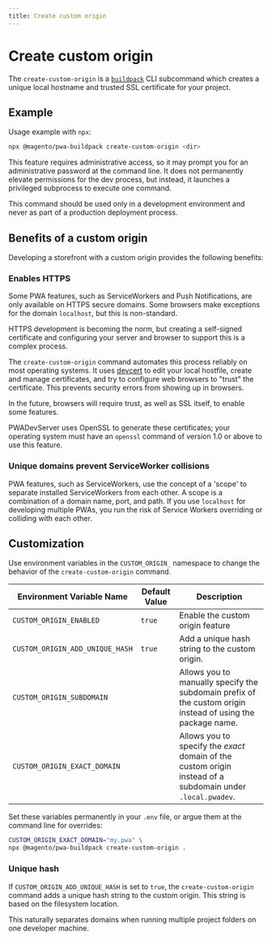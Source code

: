 ```yaml
---
title: Create custom origin
---
```


# Create custom origin

The `create-custom-origin` is a [`buildpack`][] CLI subcommand which creates a unique local hostname and trusted SSL certificate for your project.

[`buildpack`]: /api/buildpack/cli/

## Example

Usage example with `npx`:

```sh
npx @magento/pwa-buildpack create-custom-origin <dir>
```

This feature requires administrative access, so it may prompt you for an administrative password at the command line.
It does not permanently elevate permissions for the dev process, but instead, it launches a privileged subprocess to execute one command.

<InlineAlert variant="warning" slots="text"/>

This command should be used only in a development environment and never as part of a production deployment process.

## Benefits of a custom origin

Developing a storefront with a custom origin provides the following benefits:

### Enables HTTPS

Some PWA features, such as ServiceWorkers and Push Notifications, are only available on HTTPS secure domains.
Some browsers make exceptions for the domain `localhost`, but this is non-standard.

HTTPS development is becoming the norm, but
creating a self-signed certificate and configuring your server and browser to support this is a complex process.

The `create-custom-origin` command automates this process reliably on most operating systems.
It uses [devcert][] to edit your local hostfile, create and manage certificates, and try to configure web browsers to "trust" the certificate.
This prevents security errors from showing up in browsers.

[devcert]: https://github.com/davewasmer/devcert

In the future, browsers will require trust, as well as SSL itself, to enable some features.

<InlineAlert variant="info" slots="text"/>

PWADevServer uses OpenSSL to generate these certificates; your operating system must have an `openssl` command of version 1.0 or above to use this feature.

### Unique domains prevent ServiceWorker collisions

PWA features, such as ServiceWorkers, use the concept of a 'scope' to separate installed ServiceWorkers from each other.
A scope is a combination of a domain name, port, and path.
If you use `localhost` for developing multiple PWAs, you run the risk of Service Workers overriding or colliding with each other.

## Customization

Use environment variables in the `CUSTOM_ORIGIN_` namespace to change the behavior of the `create-custom-origin` command.

| Environment Variable Name       | Default Value | Description                                                                                                 |
| ------------------------------- | ------------- | ----------------------------------------------------------------------------------------------------------- |
| `CUSTOM_ORIGIN_ENABLED`         | `true`        | Enable the custom origin feature                                                                            |
| `CUSTOM_ORIGIN_ADD_UNIQUE_HASH` | `true`        | Add a unique hash string to the custom origin.                                                              |
| `CUSTOM_ORIGIN_SUBDOMAIN`       |               | Allows you to manually specify the subdomain prefix of the custom origin instead of using the package name. |
| `CUSTOM_ORIGIN_EXACT_DOMAIN`    |               | Allows you to specify the _exact_ domain of the custom origin instead of a subdomain under `.local.pwadev`. |

Set these variables permanently in your `.env` file, or argue them at the command line for overrides:

```sh
CUSTOM_ORIGIN_EXACT_DOMAIN="my.pwa" \
npx @magento/pwa-buildpack create-custom-origin .
```

### Unique hash

If `CUSTOM_ORIGIN_ADD_UNIQUE_HASH` is set to `true`, the `create-custom-origin` command adds a unique hash string to the custom origin.
This string is based on the filesystem location.

This naturally separates domains when running multiple project folders on one developer machine.
